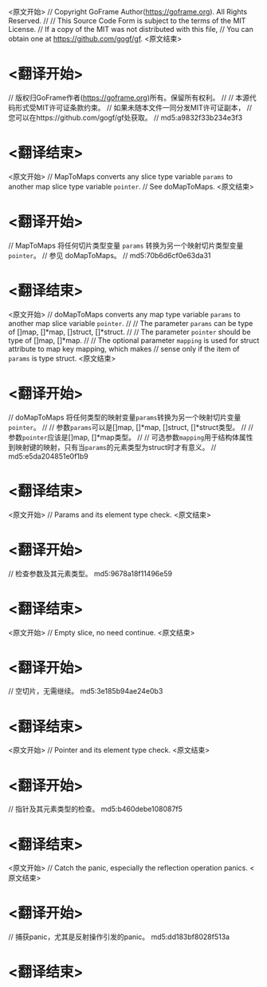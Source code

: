 
<原文开始>
// Copyright GoFrame Author(https://goframe.org). All Rights Reserved.
//
// This Source Code Form is subject to the terms of the MIT License.
// If a copy of the MIT was not distributed with this file,
// You can obtain one at https://github.com/gogf/gf.
<原文结束>

# <翻译开始>
// 版权归GoFrame作者(https://goframe.org)所有。保留所有权利。
//
// 本源代码形式受MIT许可证条款约束。
// 如果未随本文件一同分发MIT许可证副本，
// 您可以在https://github.com/gogf/gf处获取。
// md5:a9832f33b234e3f3
# <翻译结束>


<原文开始>
// MapToMaps converts any slice type variable `params` to another map slice type variable `pointer`.
// See doMapToMaps.
<原文结束>

# <翻译开始>
// MapToMaps 将任何切片类型变量 `params` 转换为另一个映射切片类型变量 `pointer`。
// 参见 doMapToMaps。
// md5:70b6d6cf0e63da31
# <翻译结束>


<原文开始>
// doMapToMaps converts any map type variable `params` to another map slice variable `pointer`.
//
// The parameter `params` can be type of []map, []*map, []struct, []*struct.
//
// The parameter `pointer` should be type of []map, []*map.
//
// The optional parameter `mapping` is used for struct attribute to map key mapping, which makes
// sense only if the item of `params` is type struct.
<原文结束>

# <翻译开始>
// doMapToMaps 将任何类型的映射变量`params`转换为另一个映射切片变量`pointer`。
//
// 参数`params`可以是[]map, []*map, []struct, []*struct类型。
//
// 参数`pointer`应该是[]map, []*map类型。
//
// 可选参数`mapping`用于结构体属性到映射键的映射，只有当`params`的元素类型为struct时才有意义。
// md5:e5da204851e0f1b9
# <翻译结束>


<原文开始>
// Params and its element type check.
<原文结束>

# <翻译开始>
// 检查参数及其元素类型。 md5:9678a18f11496e59
# <翻译结束>


<原文开始>
// Empty slice, no need continue.
<原文结束>

# <翻译开始>
// 空切片，无需继续。 md5:3e185b94ae24e0b3
# <翻译结束>


<原文开始>
// Pointer and its element type check.
<原文结束>

# <翻译开始>
// 指针及其元素类型的检查。 md5:b460debe108087f5
# <翻译结束>


<原文开始>
// Catch the panic, especially the reflection operation panics.
<原文结束>

# <翻译开始>
// 捕获panic，尤其是反射操作引发的panic。 md5:dd183bf8028f513a
# <翻译结束>

